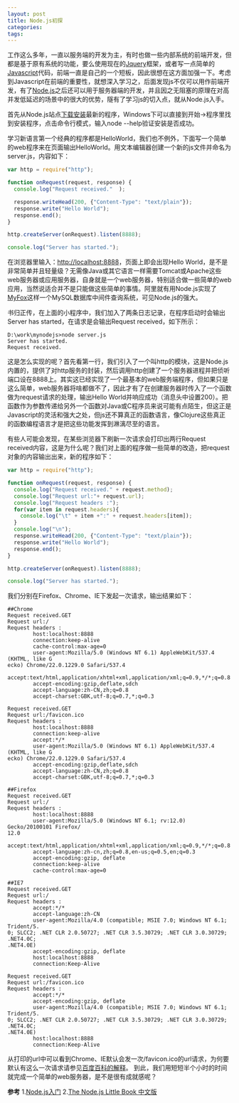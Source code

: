 ```yaml
---
layout: post
title: Node.js初探
categories:
tags:
---
```


工作这么多年，一直以服务端的开发为主，有时也做一些内部系统的前端开发，但都是基于原有系统的功能，要么使用现在的<a href="http://jquery.com/" target="_blank">Jquery</a>框架，或者写一点简单的<a href="http://www.w3school.com.cn/js/index.asp" target="_blank">Javascript</a>代码，前端一直是自己的一个短板，因此很想在这方面加强一下。考虑到Javascript在前端的重要性，就想深入学习之，后面发现js不仅可以用作前端开发，有了<a href="http://nodejs.org" target="_blank">Node.js</a>之后还可以用于服务器端的开发，并且因之无阻塞的原理在对高并发低延迟的场景中的很大的优势，隧有了学习js的切入点，就从Node.js入手。 

首先从Node.js站点<a href="http://nodejs.org/download/" target="_blank">下载安装</a>最新的程序，Windows下可以直接到开始->程序里找到安装程序，点击命令行模式，输入node --help验证安装是否成功。 

学习新语言第一个经典的程序都是HelloWorld，我们也不例外，下面写一个简单的web程序来在页面输出HelloWorld。用文本编辑器创建一个新的js文件并命名为server.js，内容如下： 
```javascript
var http = require("http");

function onRequest(request, response) {
  console.log("Request received."  );

  response.writeHead(200, {"Content-Type": "text/plain"});
  response.write("Hello World");
  response.end();
}

http.createServer(onRequest).listen(8888);

console.log("Server has started.");
```

在浏览器里输入：<a href="http://localhost:8888" target="_blank">http://localhost:8888</a>，页面上即会出现Hello World，是不是非常简单并且轻量级？无需像Java或其它语言一样需要Tomcat或Apache这些web服务器或应用服务器，自身就是一个web服务器，特别适合做一些简单的web应用，当然说适合并不是只能做这些简单的事情。阿里就有用Node.js实现了<a href="https://github.com/vincent-zhao/Myfox-query-module" target="_blank">MyFox</a>这样一个MySQL数据库中间件查询系统，可见Node.js的强大。 

书归正传，在上面的小程序中，我们加入了两条日志记录，在程序启动时会输出Server has started，在请求是会输出Request received，如下所示： 
```
D:\work\mynodejs>node server.js
Server has started.
Request received.
```

这是怎么实现的呢？首先看第一行，我们引入了一个叫http的模块，这是Node.js内置的，提供了对http服务的封装，然后调用http创建了一个服务器进程并把侦听端口设在8888上。其实这已经实现了一个最基本的web服务端程序，但如果只是这么简单，web服务器将啥都做不了，因此才有了在创建服务器时传入了一个函数做为request请求的处理，输出Hello World并响应成功（消息头中设置200）。把函数作为参数传递给另外一个函数对Java或C程序员来说可能有点陌生，但这正是Javascript的灵活和强大之处，但js还不算真正的函数语言，像Clojure这些真正的函数编程语言才是把这些功能发挥到淋漓尽至的语言。 

有些人可能会发现，在某些浏览器下刷新一次请求会打印出两行Request received内容，这是为什么呢？我们对上面的程序做一些简单的改造，把request对象的内容输出出来，新的程序如下： 
```javascript
var http = require("http");

function onRequest(request, response) {
  console.log("Request received." + request.method);
  console.log("Request url:"+ request.url);
  console.log("Request headers :");
  for(var item in request.headers){
	console.log("\t" + item +":" + request.headers[item]);
  }
  console.log("\n");
  response.writeHead(200, {"Content-Type": "text/plain"});
  response.write("Hello World");
  response.end();
}

http.createServer(onRequest).listen(8888);

console.log("Server has started.");
```

我们分别在Firefox、Chrome、IE下发起一次请求，输出结果如下： 

```
##Chrome
Request received.GET
Request url:/
Request headers :
        host:localhost:8888
        connection:keep-alive
        cache-control:max-age=0
        user-agent:Mozilla/5.0 (Windows NT 6.1) AppleWebKit/537.4 (KHTML, like G
ecko) Chrome/22.0.1229.0 Safari/537.4
        accept:text/html,application/xhtml+xml,application/xml;q=0.9,*/*;q=0.8
        accept-encoding:gzip,deflate,sdch
        accept-language:zh-CN,zh;q=0.8
        accept-charset:GBK,utf-8;q=0.7,*;q=0.3

Request received.GET
Request url:/favicon.ico
Request headers :
        host:localhost:8888
        connection:keep-alive
        accept:*/*
        user-agent:Mozilla/5.0 (Windows NT 6.1) AppleWebKit/537.4 (KHTML, like G
ecko) Chrome/22.0.1229.0 Safari/537.4
        accept-encoding:gzip,deflate,sdch
        accept-language:zh-CN,zh;q=0.8
        accept-charset:GBK,utf-8;q=0.7,*;q=0.3

##Firefox
Request received.GET
Request url:/
Request headers :
        host:localhost:8888
        user-agent:Mozilla/5.0 (Windows NT 6.1; rv:12.0) Gecko/20100101 Firefox/
12.0
        accept:text/html,application/xhtml+xml,application/xml;q=0.9,*/*;q=0.8
        accept-language:zh-cn,zh;q=0.8,en-us;q=0.5,en;q=0.3
        accept-encoding:gzip, deflate
        connection:keep-alive
        cache-control:max-age=0

##IE7
Request received.GET
Request url:/
Request headers :
        accept:*/*
        accept-language:zh-CN
        user-agent:Mozilla/4.0 (compatible; MSIE 7.0; Windows NT 6.1; Trident/5.
0; SLCC2; .NET CLR 2.0.50727; .NET CLR 3.5.30729; .NET CLR 3.0.30729; .NET4.0C;
.NET4.0E)
        accept-encoding:gzip, deflate
        host:localhost:8888
        connection:Keep-Alive

Request received.GET
Request url:/favicon.ico
Request headers :
        accept:*/*
        accept-encoding:gzip, deflate
        user-agent:Mozilla/4.0 (compatible; MSIE 7.0; Windows NT 6.1; Trident/5.
0; SLCC2; .NET CLR 2.0.50727; .NET CLR 3.5.30729; .NET CLR 3.0.30729; .NET4.0C;
.NET4.0E)
        host:localhost:8888
        connection:Keep-Alive
```

从打印的url中可以看到Chrome、IE默认会发一次/favicon.ico的url请求，为何要默认有这么一次请求请参见<a href="http://baike.baidu.com/view/1237286.htm" target="_blank">百度百科的解释</a>。 到此，我们用短短半个小时的时间就完成一个简单的web服务器，是不是很有成就感呢？ 

**参考** 
1.<a href="http://www.nodebeginner.org/index-zh-cn.html" target="_blank">Node.js入门</a> 
2.<a href="http://www.docin.com/p-455159401.html" target="_blank">The Node.js Little Book 中文版</a>
